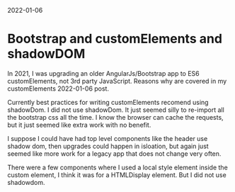 2022-01-06

# Bootstrap and customElements and shadowDOM

In 2021, I was upgrading an older AngularJs/Bootstrap app to ES6 customElements, not 3rd party JavaScript. Reasons why are covered in my customElements 2022-01-06 post.

Currently best practices for writing customElements recomend using shadowDom. I did not use shadowDom.  It just seemed silly to re-import all the bootstrap css all the time.
I know the browser can cache the requests, but it just seemed like extra work with no benefit.

I suppose I could have had top level components like the header use shadow dom, then upgrades could happen in isloation, but again just seemed like more work for a legacy app that 
does not change very often.

There were a few components where I used a local style element inside the custom element, I think it was for a HTMLDisplay element.  But I did not use shadowdom.

